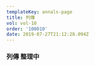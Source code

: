 ```yaml
---
templateKey: annals-page
title: 列傳
vol: vol-10
order: '100010'
date: 2019-07-27T21:12:28.094Z
---
```

### 列傳 整理中
